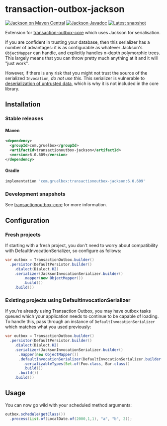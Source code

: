 # transaction-outbox-jackson

[![Jackson on Maven Central](https://maven-badges.herokuapp.com/maven-central/com.gruelbox/transactionoutbox-jackson/badge.svg)](https://maven-badges.herokuapp.com/maven-central/com.gruelbox/transactionoutbox-guice)
[![Jackson Javadoc](https://www.javadoc.io/badge/com.gruelbox/transactionoutbox-jackson.svg?color=blue)](https://www.javadoc.io/doc/com.gruelbox/transactionoutbox-guice)
[![Latest snapshot](https://img.shields.io/github/v/tag/gruelbox/transaction-outbox?label=snapshot&sort=semver)](#development-snapshots)

Extension for [transaction-outbox-core](../README.md) which uses Jackson for serialisation.

If you are confident in trusting your database, then this serializer has a number of advantages: it is as
configurable as whatever Jackson's `ObjectMapper` can handle, and explicitly handles n-depth polymorphic trees. This
largely means that you can throw pretty much anything at it and it will "just work".

However, if there is any risk that you might not trust the source of the serialized `Invocation`,
_do not use this_. This serializer is vulnerable to
[deserialization of untrusted data](https://github.com/gruelbox/transaction-outbox/issues/236#issuecomment-1024929436),
which is why it is not included in the core library.

## Installation

### Stable releases

#### Maven

```xml
<dependency>
  <groupId>com.gruelbox</groupId>
  <artifactId>transactionoutbox-jackson</artifactId>
  <version>6.0.609</version>
</dependency>
```

#### Gradle

```groovy
implementation 'com.gruelbox:transactionoutbox-jackson:6.0.609'
```

### Development snapshots

See [transactionoutbox-core](../README.md) for more information.

## Configuration

### Fresh projects

If starting with a fresh project, you don't need to worry about compatibility with DefaultInvocationSerializer, so configure as follows:

```java
var outbox = TransactionOutbox.builder()
  .persistor(DefaultPersistor.builder()
    .dialect(Dialect.H2)
    .serializer(JacksonInvocationSerializer.builder()
        .mapper(new ObjectMapper())
        .build())
    .build())
```

### Existing projects using DefaultInvocationSerializer

If you're already using Transaction Outbox, you may have outbox tasks queued which your application needs to continue to be capable of loading.
To handle this, pass through an instance of `DefaultInvocationSerializer` which matches what you used previously:

```java
var outbox = TransactionOutbox.builder()
  .persistor(DefaultPersistor.builder()
    .dialect(Dialect.H2)
    .serializer(JacksonInvocationSerializer.builder()
      .mapper(new ObjectMapper())
      .defaultInvocationSerializer(DefaultInvocationSerializer.builder()
        .serializableTypes(Set.of(Foo.class, Bar.class))
        .build())
      .build())
    .build())
```

## Usage

You can now go wild with your scheduled method arguments:

```java
outbox.schedule(getClass())
  .process(List.of(LocalDate.of(2000,1,1), "a", "b", 2));
```
